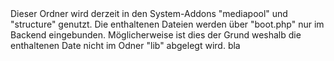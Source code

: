 <data>
<de>Dieser Ordner wird derzeit in den System-Addons "mediapool" und "structure" genutzt. Die enthaltenen Dateien werden über "boot.php" nur im Backend eingebunden. Möglicherweise ist dies der Grund weshalb die enthaltenen Date nicht im Odner "lib" abgelegt wird.</de>
<en>bla</en>
</data>

